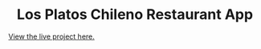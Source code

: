 <h1 align="center">Los Platos Chileno Restaurant App</h1>

[View the live project here.](https://#)
